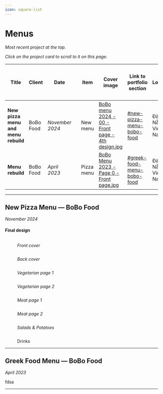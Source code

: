 ```yaml
---
icon: square-list
---
```


# Menus

_Most recent project at the top._

_Click on the project card to scroll to it on this page._

<table data-card-size="large" data-column-title-hidden data-view="cards" data-full-width="false"><thead><tr><th>Title</th><th>Client</th><th>Date</th><th data-type="content-ref"></th><th data-hidden>Item</th><th data-hidden data-card-cover data-type="files">Cover image</th><th data-hidden data-card-target data-type="content-ref">Link to portfolio section</th><th data-hidden>Location</th><th data-hidden data-type="number">Work hours</th><th data-hidden>Tools used<select multiple><option value="ho1gctWVdhUC" label="Blender" color="blue"></option><option value="FRkdEdNAcdwN" label="Inkscape" color="blue"></option><option value="9k3ASTGz3h5n" label="Figma" color="blue"></option><option value="5QckY43k6ESW" label="Mandelbulb" color="blue"></option><option value="q6SmeA27Fy3o" label="Photoshop" color="blue"></option><option value="SBHyQL5sP4xT" label="FontForge" color="blue"></option><option value="CBrJI6ihmrKY" label="Hand" color="blue"></option></select></th><th data-hidden data-type="content-ref">Bēhance</th></tr></thead><tbody><tr><td><strong>New pizza menu and menu rebuild</strong></td><td>BoBo Food</td><td><em>November 2024</em></td><td></td><td>New menu</td><td><a href="../../.gitbook/assets/BoBo menu 2024 - 00 - Front page - 4th design.jpg">BoBo menu 2024 - 00 - Front page - 4th design.jpg</a></td><td><a href="menus.md#new-pizza-menu-bobo-food">#new-pizza-menu-bobo-food</a></td><td>Đà Nẵng, Việt Nam</td><td>null</td><td><span data-option="q6SmeA27Fy3o">Photoshop</span></td><td><a href="https://www.behance.net/gallery/208869371/BoBo-Pizza-Restaurant-menu">https://www.behance.net/gallery/208869371/BoBo-Pizza-Restaurant-menu</a></td></tr><tr><td><strong>Menu rebuild</strong></td><td>BoBo Food</td><td><em>April 2023</em></td><td></td><td>Pizza menu</td><td><a href="../../.gitbook/assets/BoBo Menu 2023 - Page 0 - Front page.jpg">BoBo Menu 2023 - Page 0 - Front page.jpg</a></td><td><a href="menus.md#greek-food-menu-bobo-food">#greek-food-menu-bobo-food</a></td><td>Đà Nẵng, Việt Nam</td><td>null</td><td><span data-option="q6SmeA27Fy3o">Photoshop</span></td><td></td></tr></tbody></table>

***

## New Pizza Menu — BoBo Food

_November 2024_

#### Final design

<div><figure><img src="../../.gitbook/assets/BoBo menu 2024 - 00 - Front page - 4th design.jpg" alt=""><figcaption><p><em>Front cover</em></p></figcaption></figure> <figure><img src="../../.gitbook/assets/BoBo 2024 - 07 - Back page - 4th design - small.jpg" alt=""><figcaption><p><em>Back cover</em></p></figcaption></figure></div>

<div data-full-width="false"><figure><img src="../../.gitbook/assets/BoBo 2024 - 01 - Vegetarian pizzas 01 - 4th design - small.jpg" alt=""><figcaption><p><em>Vegetarian page 1</em></p></figcaption></figure> <figure><img src="../../.gitbook/assets/BoBo 2024 - 02 - Vegetarian pizzas 02 - 4th design - small.jpg" alt=""><figcaption><p><em>Vegetarian page 2</em></p></figcaption></figure></div>

<div><figure><img src="../../.gitbook/assets/BoBo 2024 - 03 - Meat pizzas 01 - 4th design - small.jpg" alt=""><figcaption><p><em>Meat page 1</em></p></figcaption></figure> <figure><img src="../../.gitbook/assets/BoBo 2024 - 04 - Meat pizzas 02 - 4th design - small.jpg" alt=""><figcaption><p><em>Meat page 2</em></p></figcaption></figure></div>

<div data-full-width="false"><figure><img src="../../.gitbook/assets/BoBo 2024 - 05 - Salads and Extras - 4th design - small.jpg" alt=""><figcaption><p><em>Salads &#x26; Potatoes</em></p></figcaption></figure> <figure><img src="../../.gitbook/assets/BoBo 2024 - 06 - Drinks - 4th design - small.jpg" alt=""><figcaption><p>Drinks</p></figcaption></figure></div>





***

## Greek Food Menu — BoBo Food

_April 2023_

fdsa

***

